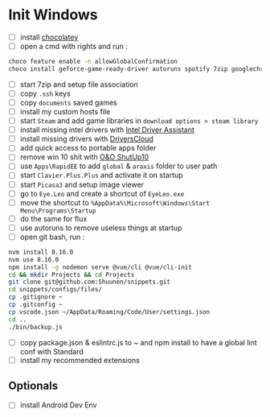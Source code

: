 # Init Windows

- [ ] install [chocolatey](https://chocolatey.org/install)
- [ ] open a cmd with rights and run :

```bash
choco feature enable -n allowGlobalConfirmation
choco install geforce-game-ready-driver autoruns spotify 7zip googlechrome steam git git-credential-manager-for-windows directx jdk8 jre8 microsoft-build-tools nvm vcredist-all visualstudio2017buildtools vscode chocolateygui
```

- [ ] start 7zip and setup file association
- [ ] copy `.ssh` keys
- [ ] copy `documents` saved games
- [ ] install my custom hosts file
- [ ] start `Steam` and add game libraries in `download options > steam library`
- [ ] install missing intel drivers with [Intel Driver Assistant](https://www.intel.fr/content/www/fr/fr/support/detect.html)
- [ ] install missing drivers with [DriversCloud](https://www.driverscloud.com)
- [ ] add quick access to portable apps folder
- [ ] remove win 10 shit with [O&O ShutUp10](https://www.oo-software.com/en/shutup10)
- [ ] use `Apps\RapidEE` to add `global` & `araxis` folder to user path
- [ ] start `Clavier.Plus.Plus` and activate it on startup
- [ ] start `Picasa3` and setup image viewer
- [ ] go to `Eye.Leo` and create a shortcut of `EyeLeo.exe`
- [ ] move the shortcut to `%AppData%\Microsoft\Windows\Start Menu\Programs\Startup`
- [ ] do the same for flux
- [ ] use autoruns to remove useless things at startup
- [ ] open git bash, run :

```bash
nvm install 8.16.0
nvm use 8.16.0
npm install -g nodemon serve @vue/cli @vue/cli-init
cd && mkdir Projects && cd Projects
git clone git@github.com:Shuunen/snippets.git
cd snippets/configs/files/
cp .gitignore ~
cp .gitconfig ~
cp vscode.json ~/AppData/Roaming/Code/User/settings.json
cd ..
./bin/backup.js
```

- [ ] copy package.json & eslintrc.js to ~ and npm install to have a global lint conf with Standard
- [ ] install my recommended extensions

## Optionals

- [ ] install Android Dev Env
